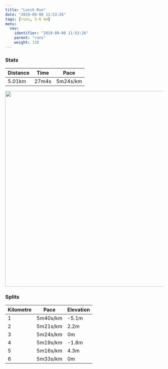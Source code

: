 ```yaml
---
title: "Lunch Run"
date: "2019-09-08 11:53:26"
tags: [runs, 5-6 km]
menu:
  nav:
    identifier: "2019-09-08 11:53:26"
    parent: "runs"
    weight: 130
---
```


### Stats

| Distance | Time | Pace |
|----------|------|------|
|5.01km|27m4s|5m24s/km|

<img src='https://maps.googleapis.com/maps/api/staticmap?maptype=terrain&path=enc:{ijeIljyLKm@Qc@Qo@YcBSSUH[PMDWBa@PMTPEe@\KR[AGLPn@Jt@HZG|@?f@Pt@@j@DV^pA\n@Xn@|@z@|AhBb@v@HHN`@b@ZRTf@bAXNLAJ@tA^n@b@Mj@JVDT^nBl@hBdBpC`@f@~@`ALd@d@l@Tz@T`@h@xAX|@CPL`AXfA|@zDh@tDd@hEf@|CHz@^hCx@pH^xCBh@F\Bj@ANCJWBECEi@EoAL|@NrBBh@?dAHt@CpEEvAB|DCjFGfE?n@DPEnA?fAKlBCNGLCXM^CNJxDQpAC[BiCRsA@GTQBQ?_@COGqBB}@Am@DWEqAH}B?cBCyD@c@GeBJiC?}AFcA@e@GkA?iBE{@YqDEeAU}Bc@kCa@aDEIMOICK@MKSg@c@_BYu@q@qA{@qBK{@@YC}@IyBKy@Aq@Q_B}@qCiB{EcA_CYk@IK}@}@[McAUeAe@{@m@U]Qa@IGO@]XQ@EGkBqEs@yA]_Am@yBM]gAqDKo@GuAEESC_@c@Wu@Aa@Py@Qw@g@o@OY?GBUVu@Ny@Zk@FQDEfAe@^e@FAPFTRNd@Xj@F`@Vv@PV`@NZ^&key=AIzaSyBPVQ_iynBzLujdhfLzy8Z-5zczbktE55k&size=800x800&scale=2&markers=color:yellow|label:S|53.4699,-2.26487&markers=color:green|label:F|53.47023000000001,-2.2647899999999996' width='625' />

### Splits

| Kilometre | Pace | Elevation |
|------|------|-----------|
|1|5m40s/km|-5.1m|
|2|5m21s/km|2.2m|
|3|5m24s/km|0m|
|4|5m19s/km|-1.8m|
|5|5m16s/km|4.3m|
|6|5m33s/km|0m|

